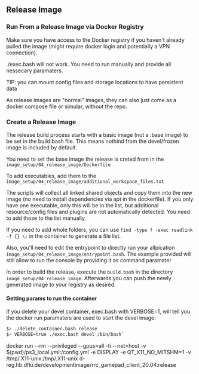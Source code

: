 ## Release Image

### Run From a Release Image via Docker Registry

Make sure you have access to the Docker registry if you haven't already pulled the image (might require docker login and potentially a VPN connection).

./exec.bash will not work. You need to run manually and provide all nessecary paramaters.

TIP: you can mount config files and storage locations to have persistent data

As release images are "normal" images, they can also just come as a docker compose file or simular, without the repo.


### Create a Release Image

The release build process starts with a basic image (not a :base image) to be set in the build.bash file. This means nothind from the devel/frozen image is included by default.

You need to set the base image the release is creted from in the `image_setup/04_release_image/Dockerfile`

To add executables, add them to the `image_setup/04_release_image/additional_workspace_files.txt`

The scripts will collect all linked shared objects and copy them into the new image (no need to install dependencies via apt in the dockerfile).
If you only have one executable, only this will be in the list, but additional resource/config files and plugins are not automatically detected.
You need to add those to the list manually.

If you need to add whole folders, you can use `find -type f -exec readlink -f {} \;` in the container to generate a file list.

Also, you'll need to edit the entrypoint to directly run your allpication `image_setup/04_release_image/entrypoint.bash`.
The example provided will still allow to run the console by providing it as command paramater

In order to build the release, execute the `build.bash` in the directory `image_setup/04_release_image`. Afterwards you can push the newly generated image to your registry as desired.

#### Getting params to run the container

If you delete your devel container, exec.bash with VERBOSE=1, will tell you the docker run paramaters are used to start the devel image:

```bash
$> ./delete_container.bash release
$> VERBOSE=true ./exec.bash devel /bin/bash`
```

docker run --rm --privileged --gpus=all -ti --net=host -v $(pwd)/ps3_local.yml:/config.yml  -e DISPLAY -e QT_X11_NO_MITSHM=1 -v /tmp/.X11-unix:/tmp/.X11-unix d-reg.hb.dfki.de/developmentimage/rrc_gamepad_client_20.04:release

